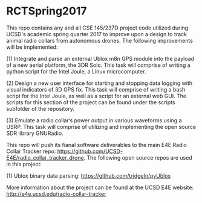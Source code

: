 # RCTSpring2017
This repo contains any and all CSE 145/237D project code utilized during UCSD's academic spring quarter 2017 to improve upon a design to track animal radio collars from autonomous drones. The following improvements will be implemented:

(1) Integrate and parse an external Ublox m8n GPS module into the payload of a new aerial platform, the 3DR Solo. This task will comprise of writing a python script for the Intel Joule, a Linux microcomputer. 

(2) Design a new user interface for starting and stopping data logging with visual indicators of 3D GPS fix. This task will comprise of writing a bash script for the Intel Joule, as well as a script for an external web GUI. The scripts for this section of the project can be found under the scripts subfolder of the repository.

(3) Emulate a radio collar’s power output in various waveforms using a USRP. This task will comprise of utilizing and implementing the open source SDR library GNURadio.

This repo will push its fianal software deliverables to the main E4E Radio Collar Tracker repo: https://github.com/UCSD-E4E/radio_collar_tracker_drone. The following open source repos are used in this project:

(1) Ublox binary data parsing: https://github.com/tridgeIn/pyUblox

More information about the project can be found at the UCSD E4E website: http://e4e.ucsd.edu/radio-collar-tracker
